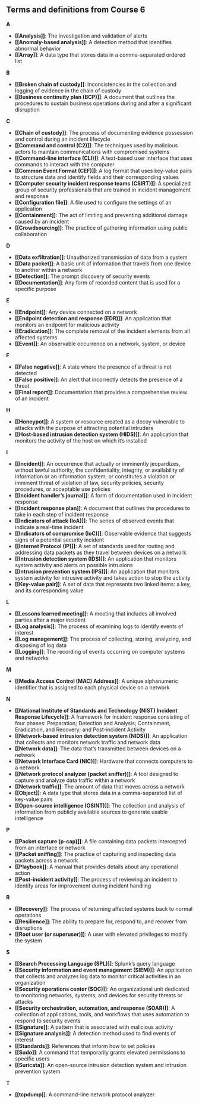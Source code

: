 ## Terms and definitions from Course 6

**A**
- **[[Analysis]]**: The investigation and validation of alerts
- **[[Anomaly-based analysis]]**: A detection method that identifies abnormal behavior
- **[[Array]]**: A data type that stores data in a comma-separated ordered list

**B**
- **[[Broken chain of custody]]**: Inconsistencies in the collection and logging of evidence in the chain of custody
- **[[Business continuity plan (BCP)]]**: A document that outlines the procedures to sustain business operations during and after a significant disruption

**C**
- **[[Chain of custody]]**: The process of documenting evidence possession and control during an incident lifecycle
- **[[Command and control (C2)]]**: The techniques used by malicious actors to maintain communications with compromised systems
- **[[Command-line interface (CLI)]]**: A text-based user interface that uses commands to interact with the computer
- **[[Common Event Format (CEF)]]**: A log format that uses key-value pairs to structure data and identify fields and their corresponding values
- **[[Computer security incident response teams (CSIRT)]]**: A specialized group of security professionals that are trained in incident management and response
- **[[Configuration file]]**: A file used to configure the settings of an application
- **[[Containment]]**: The act of limiting and preventing additional damage caused by an incident
- **[[Crowdsourcing]]**: The practice of gathering information using public collaboration

**D**
- **[[Data exfiltration]]**: Unauthorized transmission of data from a system
- **[[Data packet]]**: A basic unit of information that travels from one device to another within a network
- **[[Detection]]**: The prompt discovery of security events
- **[[Documentation]]**: Any form of recorded content that is used for a specific purpose

**E**
- **[[Endpoint]]**: Any device connected on a network
- **[[Endpoint detection and response (EDR)]]**: An application that monitors an endpoint for malicious activity
- **[[Eradication]]**: The complete removal of the incident elements from all affected systems
- **[[Event]]**: An observable occurrence on a network, system, or device

**F**
- **[[False negative]]**: A state where the presence of a threat is not detected
- **[[False positive]]**: An alert that incorrectly detects the presence of a threat
- **[[Final report]]**: Documentation that provides a comprehensive review of an incident

**H**
- **[[Honeypot]]**: A system or resource created as a decoy vulnerable to attacks with the purpose of attracting potential intruders
- **[[Host-based intrusion detection system (HIDS)]]**: An application that monitors the activity of the host on which it’s installed

**I**
- **[[Incident]]**: An occurrence that actually or imminently jeopardizes, without lawful authority, the confidentiality, integrity, or availability of information or an information system; or constitutes a violation or imminent threat of violation of law, security policies, security procedures, or acceptable use policies
- **[[Incident handler’s journal]]**: A form of documentation used in incident response
- **[[Incident response plan]]**: A document that outlines the procedures to take in each step of incident response
- **[[Indicators of attack (IoA)]]**: The series of observed events that indicate a real-time incident
- **[[Indicators of compromise (IoC)]]**: Observable evidence that suggests signs of a potential security incident
- **[[Internet Protocol (IP)]]**: A set of standards used for routing and addressing data packets as they travel between devices on a network
- **[[Intrusion detection system (IDS)]]**: An application that monitors system activity and alerts on possible intrusions
- **[[Intrusion prevention system (IPS)]]**: An application that monitors system activity for intrusive activity and takes action to stop the activity
- **[[Key-value pair]]**: A set of data that represents two linked items: a key, and its corresponding value

**L**
- **[[Lessons learned meeting]]**: A meeting that includes all involved parties after a major incident
- **[[Log analysis]]**: The process of examining logs to identify events of interest
- **[[Log management]]**: The process of collecting, storing, analyzing, and disposing of log data
- **[[Logging]]**: The recording of events occurring on computer systems and networks

**M**
- **[[Media Access Control (MAC) Address]]**: A unique alphanumeric identifier that is assigned to each physical device on a network

**N**
- **[[National Institute of Standards and Technology (NIST) Incident Response Lifecycle]]**: A framework for incident response consisting of four phases: Preparation; Detection and Analysis; Containment, Eradication, and Recovery; and Post-incident Activity
- **[[Network-based intrusion detection system (NIDS)]]**: An application that collects and monitors network traffic and network data
- **[[Network data]]**: The data that’s transmitted between devices on a network
- **[[Network Interface Card (NIC)]]**: Hardware that connects computers to a network
- **[[Network protocol analyzer (packet sniffer)]]**: A tool designed to capture and analyze data traffic within a network
- **[[Network traffic]]**: The amount of data that moves across a network
- **[[Object]]**: A data type that stores data in a comma-separated list of key-value pairs
- **[[Open-source intelligence (OSINT)]]**: The collection and analysis of information from publicly available sources to generate usable intelligence

**P**
- **[[Packet capture (p-cap)]]**: A file containing data packets intercepted from an interface or network
- **[[Packet sniffing]]**: The practice of capturing and inspecting data packets across a network
- **[[Playbook]]**: A manual that provides details about any operational action
- **[[Post-incident activity]]**: The process of reviewing an incident to identify areas for improvement during incident handling

**R**
- **[[Recovery]]**: The process of returning affected systems back to normal operations
- **[[Resilience]]**: The ability to prepare for, respond to, and recover from disruptions
- **[[Root user (or superuser)]]**: A user with elevated privileges to modify the system

**S**
- **[[Search Processing Language (SPL)]]**: Splunk’s query language
- **[[Security information and event management (SIEM)]]**: An application that collects and analyzes log data to monitor critical activities in an organization
- **[[Security operations center (SOC)]]**: An organizational unit dedicated to monitoring networks, systems, and devices for security threats or attacks
- **[[Security orchestration, automation, and response (SOAR)]]**: A collection of applications, tools, and workflows that uses automation to respond to security events
- **[[Signature]]**: A pattern that is associated with malicious activity
- **[[Signature analysis]]**: A detection method used to find events of interest
- **[[Standards]]**: References that inform how to set policies
- **[[Sudo]]**: A command that temporarily grants elevated permissions to specific users
- **[[Suricata]]**: An open-source intrusion detection system and intrusion prevention system

**T**
- **[[tcpdump]]**: A command-line network protocol analyzer
